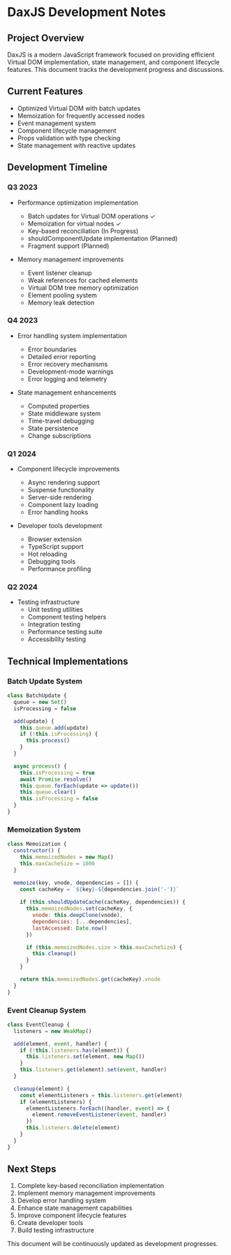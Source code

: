 # DaxJS Development Notes

## Project Overview
DaxJS is a modern JavaScript framework focused on providing efficient Virtual DOM implementation, state management, and component lifecycle features. This document tracks the development progress and discussions.

## Current Features
- Optimized Virtual DOM with batch updates
- Memoization for frequently accessed nodes
- Event management system
- Component lifecycle management
- Props validation with type checking
- State management with reactive updates

## Development Timeline

### Q3 2023
- Performance optimization implementation
  - Batch updates for Virtual DOM operations ✓
  - Memoization for virtual nodes ✓
  - Key-based reconciliation (In Progress)
  - shouldComponentUpdate implementation (Planned)
  - Fragment support (Planned)

- Memory management improvements
  - Event listener cleanup
  - Weak references for cached elements
  - Virtual DOM tree memory optimization
  - Element pooling system
  - Memory leak detection

### Q4 2023
- Error handling system implementation
  - Error boundaries
  - Detailed error reporting
  - Error recovery mechanisms
  - Development-mode warnings
  - Error logging and telemetry

- State management enhancements
  - Computed properties
  - State middleware system
  - Time-travel debugging
  - State persistence
  - Change subscriptions

### Q1 2024
- Component lifecycle improvements
  - Async rendering support
  - Suspense functionality
  - Server-side rendering
  - Component lazy loading
  - Error handling hooks

- Developer tools development
  - Browser extension
  - TypeScript support
  - Hot reloading
  - Debugging tools
  - Performance profiling

### Q2 2024
- Testing infrastructure
  - Unit testing utilities
  - Component testing helpers
  - Integration testing
  - Performance testing suite
  - Accessibility testing

## Technical Implementations

### Batch Update System
```javascript
class BatchUpdate {
  queue = new Set()
  isProcessing = false

  add(update) {
    this.queue.add(update)
    if (!this.isProcessing) {
      this.process()
    }
  }

  async process() {
    this.isProcessing = true
    await Promise.resolve()
    this.queue.forEach(update => update())
    this.queue.clear()
    this.isProcessing = false
  }
}
```

### Memoization System
```javascript
class Memoization {
  constructor() {
    this.memoizedNodes = new Map()
    this.maxCacheSize = 1000
  }

  memoize(key, vnode, dependencies = []) {
    const cacheKey = `${key}-${dependencies.join('-')}`
    
    if (this.shouldUpdateCache(cacheKey, dependencies)) {
      this.memoizedNodes.set(cacheKey, {
        vnode: this.deepClone(vnode),
        dependencies: [...dependencies],
        lastAccessed: Date.now()
      })

      if (this.memoizedNodes.size > this.maxCacheSize) {
        this.cleanup()
      }
    }

    return this.memoizedNodes.get(cacheKey).vnode
  }
}
```

### Event Cleanup System
```javascript
class EventCleanup {
  listeners = new WeakMap()

  add(element, event, handler) {
    if (!this.listeners.has(element)) {
      this.listeners.set(element, new Map())
    }
    this.listeners.get(element).set(event, handler)
  }

  cleanup(element) {
    const elementListeners = this.listeners.get(element)
    if (elementListeners) {
      elementListeners.forEach((handler, event) => {
        element.removeEventListener(event, handler)
      })
      this.listeners.delete(element)
    }
  }
}
```

## Next Steps
1. Complete key-based reconciliation implementation
2. Implement memory management improvements
3. Develop error handling system
4. Enhance state management capabilities
5. Improve component lifecycle features
6. Create developer tools
7. Build testing infrastructure

This document will be continuously updated as development progresses.